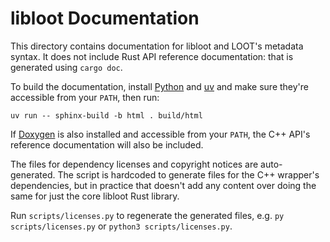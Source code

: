 # libloot Documentation

This directory contains documentation for libloot and LOOT's metadata syntax. It does not include Rust API reference documentation: that is generated using `cargo doc`.

To build the documentation, install [Python](https://www.python.org/) and [uv](https://docs.astral.sh/uv/getting-started/installation/) and make sure they're accessible from your `PATH`, then run:

```
uv run -- sphinx-build -b html . build/html
```

If [Doxygen](https://www.doxygen.nl/) is also installed and accessible from your `PATH`, the C++ API's reference documentation will also be included.

The files for dependency licenses and copyright notices are auto-generated. The script is hardcoded to generate files for the C++ wrapper's dependencies, but in practice that doesn't add any content over doing the same for just the core libloot Rust library.

Run `scripts/licenses.py` to regenerate the generated files, e.g. `py scripts/licenses.py` or `python3 scripts/licenses.py`.
